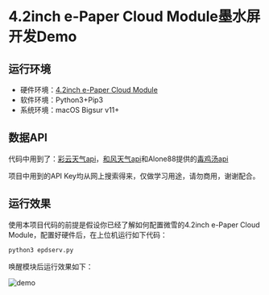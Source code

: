 # 4.2inch e-Paper Cloud Module墨水屏开发Demo

## 运行环境

- 硬件环境：[4.2inch e-Paper Cloud Module](https://www.waveshare.net/wiki/4.2inch_e-Paper_Cloud_Module)
- 软件环境：Python3+Pip3
- 系统环境：macOS Bigsur v11+

## 数据API

代码中用到了：[彩云天气api](https://open.caiyunapp.com/%E5%BD%A9%E4%BA%91%E5%A4%A9%E6%B0%94_API_%E4%B8%80%E8%A7%88%E8%A1%A8)，[和风天气api](https://dev.qweather.com/docs/api/)和Alone88提供的[毒鸡汤api](https://v1.alapi.cn/api/soul)

项目中用到的API Key均从网上搜索得来，仅做学习用途，请勿商用，谢谢配合。

## 运行效果

使用本项目代码的前提是假设你已经了解如何配置微雪的4.2inch e-Paper Cloud Module，配置好硬件后，在上位机运行如下代码：

```python
python3 epdserv.py
```

唤醒模块后运行效果如下：

![demo](https://user-images.githubusercontent.com/338102/111144097-90d51c80-85c1-11eb-955e-6d58c6f0a148.jpg)
